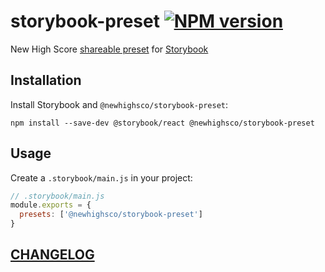 # storybook-preset [![NPM version](https://img.shields.io/npm/v/@newhighsco/storybook-preset.svg)](https://www.npmjs.com/package/@newhighsco/storybook-preset)

New High Score [shareable preset](https://storybook.js.org/docs/presets/introduction/) for [Storybook](https://storybook.js.org/)

## Installation

Install Storybook and `@newhighsco/storybook-preset`:

```
npm install --save-dev @storybook/react @newhighsco/storybook-preset
```

## Usage

Create a `.storybook/main.js` in your project:

```js
// .storybook/main.js
module.exports = {
  presets: ['@newhighsco/storybook-preset']
}
```

## [CHANGELOG](CHANGELOG.md)
